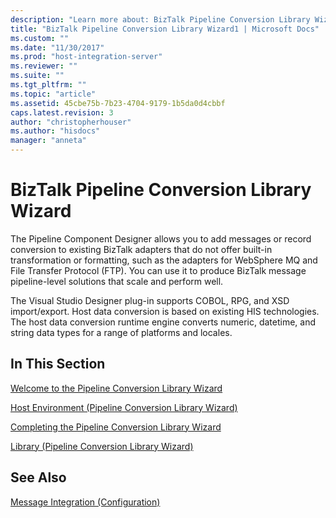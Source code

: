```yaml
---
description: "Learn more about: BizTalk Pipeline Conversion Library Wizard"
title: "BizTalk Pipeline Conversion Library Wizard1 | Microsoft Docs"
ms.custom: ""
ms.date: "11/30/2017"
ms.prod: "host-integration-server"
ms.reviewer: ""
ms.suite: ""
ms.tgt_pltfrm: ""
ms.topic: "article"
ms.assetid: 45cbe75b-7b23-4704-9179-1b5da0d4cbbf
caps.latest.revision: 3
author: "christopherhouser"
ms.author: "hisdocs"
manager: "anneta"
---
```

# BizTalk Pipeline Conversion Library Wizard
The Pipeline Component Designer allows you to add messages or record conversion to existing BizTalk adapters that do not offer built-in transformation or formatting, such as the adapters for WebSphere MQ and File Transfer Protocol (FTP). You can use it to produce BizTalk message pipeline-level solutions that scale and perform well.  
  
 The Visual Studio Designer plug-in supports COBOL, RPG, and XSD import/export. Host data conversion is based on existing HIS technologies. The host data conversion runtime engine converts numeric, datetime, and string data types for a range of platforms and locales.  
  
## In This Section  
 [Welcome to the Pipeline Conversion Library Wizard](../core/welcome-to-the-pipeline-conversion-library-wizard1.md)  
  
 [Host Environment (Pipeline Conversion Library Wizard)](../core/host-environment-pipeline-conversion-library-wizard-1.md)  
  
 [Completing the Pipeline Conversion Library Wizard](../core/completing-the-pipeline-conversion-library-wizard1.md)  
  
 [Library (Pipeline Conversion Library Wizard)](../core/library-pipeline-conversion-library-wizard-1.md)  
  
## See Also  
 [Message Integration (Configuration)](../core/message-integration-configuration-2.md)
